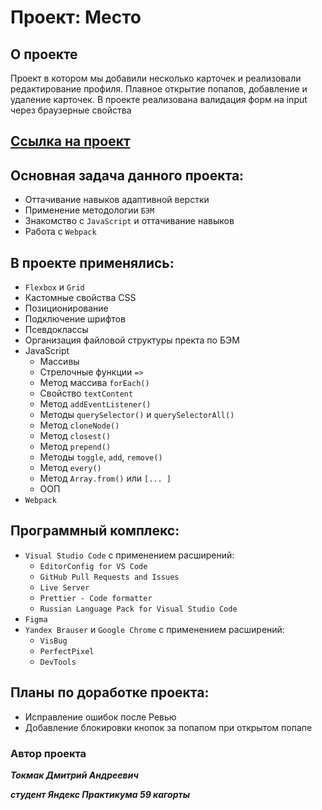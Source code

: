 # Проект: Место

## О проекте

Проект в котором мы добавили несколько карточек и реализовали редактирование профиля. Плавное открытие попапов, добавление и удаление карточек.
В проекте реализована валидация форм на input через браузерные свойства

## [Ссылка на проект](https://tokmakda.github.io/mesto/index.html)

## Основная задача данного проекта:

- Оттачивание навыков адаптивной верстки
- Применение методологии `БЭМ`
- Знакомство с `JavaScript` и оттачивание навыков
- Работа с `Webpack`

## В проекте применялись:

- `Flexbox` и `Grid`
- Кастомные свойства CSS
- Позиционирование
- Подключение шрифтов
- Псевдоклассы
- Организация файловой структуры пректа по БЭМ
- JavaScript
  - Массивы
  - Стрелочные функции `=>`
  - Метод массива `forEach()`
  - Свойство `textContent`
  - Метод `addEventListener()`
  - Методы `querySelector()` и `querySelectorAll()`
  - Метод `cloneNode()`
  - Метод `closest()`
  - Метод `prepend()`
  - Методы `toggle`, `add`, `remove()`
  - Метод `every()`
  - Метод `Array.from()` или `[... ]`
  - ООП
- `Webpack`

## Программный комплекс:

- `Visual Studio Code` с применением расширений:
  - `EditorConfig for VS Code`
  - `GitHub Pull Requests and Issues`
  - `Live Server`
  - `Prettier - Code formatter`
  - `Russian Language Pack for Visual Studio Code`
- `Figma`
- `Yandex Brauser` и `Google Chrome` с применением расширений:
  - `VisBug`
  - `PerfectPixel`
  - `DevTools`

## Планы по доработке проекта:

- Исправление ошибок после Ревью
- Добавление блокировки кнопок за попапом при открытом попапе

### Автор проекта

**_Токмак Дмитрий Андреевич_**

**_студент Яндекс Практикума 59 кагорты_**
